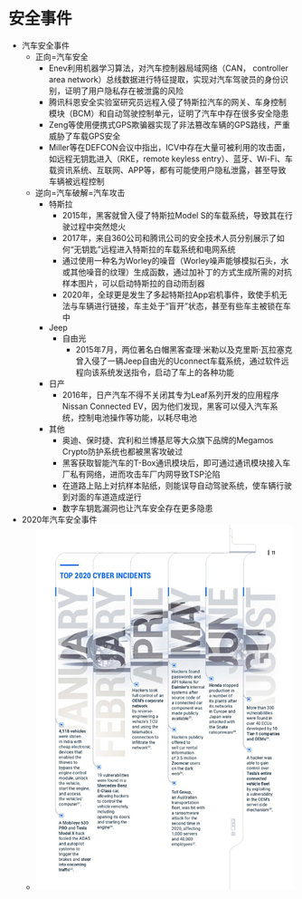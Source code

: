 # 安全事件

* 汽车安全事件
  * 正向=汽车安全
    * Enev利用机器学习算法，对汽车控制器局域网络（CAN， controller area network）总线数据进行特征提取，实现对汽车驾驶员的身份识别，证明了用户隐私存在被泄露的风险
    * 腾讯科恩安全实验室研究员远程入侵了特斯拉汽车的网关、车身控制模块（BCM）和自动驾驶控制单元，证明了汽车中存在很多安全隐患
    * Zeng等使用便携式GPS欺骗器实现了非法篡改车辆的GPS路线，严重威胁了车载GPS安全
    * Miller等在DEFCON会议中指出，ICV中存在大量可被利用的攻击面，如远程无钥匙进入（RKE，remote keyless entry）、蓝牙、Wi-Fi、车载资讯系统、互联网、APP等，都有可能使用户隐私泄露，甚至导致车辆被远程控制
  * 逆向=汽车破解=汽车攻击
    * 特斯拉
      * 2015年，黑客就曾入侵了特斯拉Model S的车载系统，导致其在行驶过程中突然熄火
      * 2017年，来自360公司和腾讯公司的安全技术人员分别展示了如何“无钥匙”远程进入特斯拉的车载系统和电网系统
      * 通过使用一种名为Worley的噪音（Worley噪声能够模拟石头，水或其他噪音的纹理）生成函数，通过加补丁的方式生成所需的对抗样本图片，可以启动特斯拉的自动雨刮器
      * 2020年，全球更是发生了多起特斯拉App宕机事件，致使手机无法与车辆进行链接，车主处于“盲开”状态，甚至有些车主被锁在车中
    * Jeep
      * 自由光
        * 2015年7月，两位著名白帽黑客查理·米勒以及克里斯·瓦拉塞克曾入侵了一辆Jeep自由光的Uconnect车载系统，通过软件远程向该系统发送指令，启动了车上的各种功能
    * 日产
      * 2016年，日产汽车不得不关闭其专为Leaf系列开发的应用程序Nissan Connected EV，因为他们发现，黑客可以侵入汽车系统，控制电池操作等功能，以耗尽电池
    * 其他
      * 奥迪、保时捷、宾利和兰博基尼等大众旗下品牌的Megamos Crypto防护系统也都被黑客攻破过
      * 黑客获取智能汽车的T-Box通讯模块后，即可通过通讯模块接入车厂私有网络，进而攻击车厂内网导致TSP沦陷
      * 在道路上贴上对抗样本贴纸，则能误导自动驾驶系统，使车辆行驶到对面的车道造成逆行
      * 数字车钥匙漏洞也让汽车安全存在更多隐患
* 2020年汽车安全事件
  * ![car_safe_event_2020](../assets/img/car_safe_event_2020.jpg)

